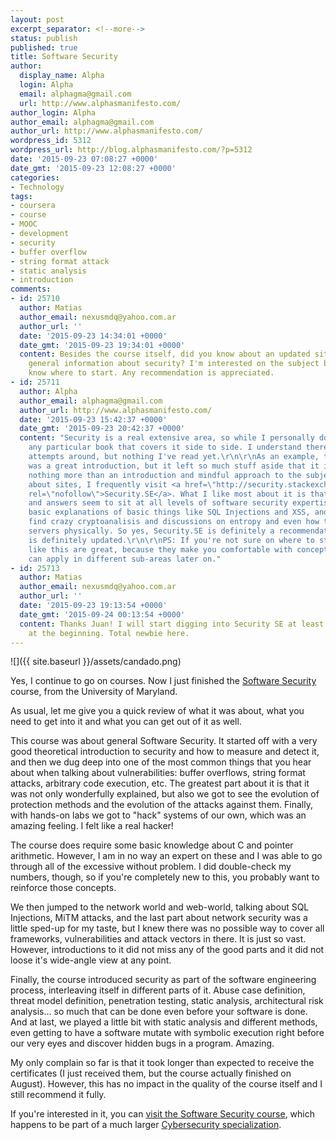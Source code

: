 ```yaml
---
layout: post
excerpt_separator: <!--more-->
status: publish
published: true
title: Software Security
author:
  display_name: Alpha
  login: Alpha
  email: alphagma@gmail.com
  url: http://www.alphasmanifesto.com/
author_login: Alpha
author_email: alphagma@gmail.com
author_url: http://www.alphasmanifesto.com/
wordpress_id: 5312
wordpress_url: http://blog.alphasmanifesto.com/?p=5312
date: '2015-09-23 07:08:27 +0000'
date_gmt: '2015-09-23 12:08:27 +0000'
categories:
- Technology
tags:
- coursera
- course
- MOOC
- development
- security
- buffer overflow
- string format attack
- static analysis
- introduction
comments:
- id: 25710
  author: Matias
  author_email: nexusmdq@yahoo.com.ar
  author_url: ''
  date: '2015-09-23 14:34:01 +0000'
  date_gmt: '2015-09-23 19:34:01 +0000'
  content: Besides the course itself, did you know about an updated site/book with
    general information about security? I'm interested on the subject but I don't
    know where to start. Any recommendation is appreciated.
- id: 25711
  author: Alpha
  author_email: alphagma@gmail.com
  author_url: http://www.alphasmanifesto.com/
  date: '2015-09-23 15:42:37 +0000'
  date_gmt: '2015-09-23 20:42:37 +0000'
  content: "Security is a real extensive area, so while I personally don't know of
    any particular book that covers it side to side. I understand there must be good
    attempts around, but nothing I've read yet.\r\n\r\nAs an example, this course
    was a great introduction, but it left so much stuff aside that it is, really,
    nothing more than an introduction and mindful approach to the subject.\r\n\r\nNow,
    about sites, I frequently visit <a href=\"http://security.stackexchange.com/\"
    rel=\"nofollow\">Security.SE</a>. What I like most about it is that questions
    and answers seem to sit at all levels of software security expertise. You'll find
    basic explanations of basic things like SQL Injections and XSS, and then you'll
    find crazy cryptoanalisis and discussions on entropy and even how to protect your
    servers physically. So yes, Security.SE is definitely a recommendation, and it
    is definitely updated.\r\n\r\nPS: If you're not sure on where to start, courses
    like this are great, because they make you comfortable with concepts that you
    can apply in different sub-areas later on."
- id: 25713
  author: Matias
  author_email: nexusmdq@yahoo.com.ar
  author_url: ''
  date: '2015-09-23 19:13:54 +0000'
  date_gmt: '2015-09-24 00:13:54 +0000'
  content: Thanks Juan! I will start digging into Security SE at least with easy stuff
    at the beginning. Total newbie here.
---
```


![]({{ site.baseurl }}/assets/candado.png)

Yes, I continue to go on courses. Now I just finished the <a href="https://www.coursera.org/course/softwaresec">Software Security</a> course, from the University of Maryland.

As usual, let me give you a quick review of what it was about, what you need to get into it and what you can get out of it as well.

<!--more-->

This course was about general Software Security. It started off with a very good theoretical introduction to security and how to measure and detect it, and then we dug deep into one of the most common things that you hear about when talking about vulnerabilities: buffer overflows, string format attacks, arbitrary code execution, etc. The greatest part about it is that it was not only wonderfully explained, but also we got to see the evolution of protection methods and the evolution of the attacks against them. Finally, with hands-on labs we got to "hack" systems of our own, which was an amazing feeling. I felt like a real hacker!

The course does require some basic knowledge about C and pointer arithmetic. However, I am in no way an expert on these and I was able to go through all of the excessive without problem. I did double-check my numbers, though, so if you're completely new to this, you probably want to reinforce those concepts.

We then jumped to the network world and web-world, talking about SQL Injections, MiTM attacks, and the last part about network security was a little sped-up for my taste, but I knew there was no possible way to cover all frameworks, vulnerabilities and attack vectors in there. It is just so vast. However, introductions to it did not miss any of the good parts and it did not loose it's wide-angle view at any point.

Finally, the course introduced security as part of the software engineering process, interleaving itself in different parts of it. Abuse case definition, threat model definition, penetration testing, static analysis, architectural risk analysis... so much that can be done even before your software is done. And at last, we played a little bit with static analysis and different methods, even getting to have a software mutate with symbolic execution right before our very eyes and discover hidden bugs in a program. Amazing.

My only complain so far is that it took longer than expected to receive the certificates (I just received them, but the course actually finished on August). However, this has no impact in the quality of the course itself and I still recommend it fully.

If you're interested in it, you can <a href="https://www.coursera.org/course/softwaresec">visit the Software Security course</a>, which happens to be part of a much larger <a href="https://www.coursera.org/specialization/cybersecurity/7">Cybersecurity specialization</a>.
